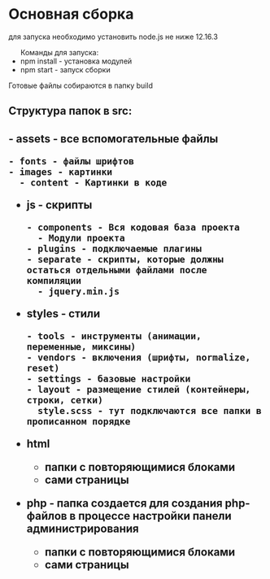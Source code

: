 <h1>Основная сборка</h1>
<p>для запуска необходимо установить node.js не ниже 12.16.3</p>
<p>
<ul>
Команды для запуска:
<li>
npm install - установка модулей
</li>
<li>
npm start - запуск сборки
</li>
</ul>
</p>
<p>Готовые файлы собираются в папку build</p>
<h2>
Структура папок в src:
<h2>
<p>
- assets - все вспомогательные файлы

    - fonts - файлы шрифтов
    - images - картинки
      - content - Картинки в коде

  </p>
  <p>

- js - скрипты

      - components - Вся кодовая база проекта
        - Модули проекта
      - plugins - подключаемые плагины
      - separate - скрипты, которые должны остаться отдельными файлами после компиляции
        - jquery.min.js

  </p>
  <p>

- styles - стили

      - tools - инструменты (анимации, переменные, миксины)
      - vendors - включения (шрифты, normalize, reset)
      - settings - базовые настройки
      - layout - размещение стилей (контейнеры, строки, сетки)
        style.scss - тут подключаются все папки в прописанном порядке

  </p>
  <p>

- html

  - папки с повторяющимися блоками
  - сами страницы
  </p>
  <p>

- php - папка создается для создания php-файлов в процессе настройки панели администрирования

  - папки с повторяющимися блоками
  - сами страницы
  </p>
